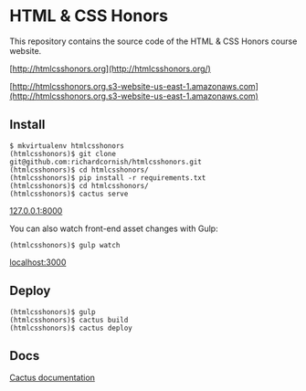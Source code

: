 # HTML & CSS Honors

This repository contains the source code of the HTML & CSS Honors course website.

[http://htmlcsshonors.org](http://htmlcsshonors.org/)

[http://htmlcsshonors.org.s3-website-us-east-1.amazonaws.com](http://htmlcsshonors.org.s3-website-us-east-1.amazonaws.com)

## Install

```
$ mkvirtualenv htmlcsshonors
(htmlcsshonors)$ git clone git@github.com:richardcornish/htmlcsshonors.git
(htmlcsshonors)$ cd htmlcsshonors/
(htmlcsshonors)$ pip install -r requirements.txt
(htmlcsshonors)$ cd htmlcsshonors/
(htmlcsshonors)$ cactus serve
```

[127.0.0.1:8000](http://127.0.0.1:8000/)

You can also watch front-end asset changes with Gulp:

```
(htmlcsshonors)$ gulp watch
```

[localhost:3000](http://localhost:3000/)

## Deploy

```
(htmlcsshonors)$ gulp
(htmlcsshonors)$ cactus build
(htmlcsshonors)$ cactus deploy
```

## Docs

[Cactus documentation](https://github.com/eudicots/Cactus)